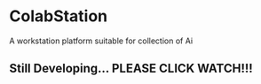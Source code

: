 # ColabStation
A workstation platform suitable for collection of Ai
## Still Developing... PLEASE CLICK WATCH!!!
